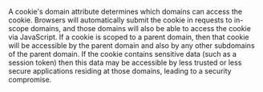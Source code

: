 A cookie's domain attribute determines which domains can access the cookie.
Browsers will automatically submit the cookie in requests to in-scope domains, and those domains will also be able to access the cookie via JavaScript.
If a cookie is scoped to a parent domain, then that cookie will be accessible by the parent domain and also by any other subdomains of the parent domain.
If the cookie contains sensitive data (such as a session token) then this data may be accessible by less trusted or less secure applications residing at those domains, leading to a security compromise.